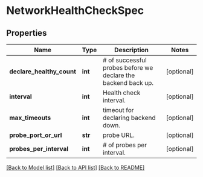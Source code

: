 # NetworkHealthCheckSpec

## Properties
Name | Type | Description | Notes
------------ | ------------- | ------------- | -------------
**declare_healthy_count** | **int** | # of successful probes before we declare the backend back up. | [optional] 
**interval** | **int** | Health check interval. | [optional] 
**max_timeouts** | **int** | timeout for declaring backend down. | [optional] 
**probe_port_or_url** | **str** | probe URL. | [optional] 
**probes_per_interval** | **int** | # of probes per interval. | [optional] 

[[Back to Model list]](../README.md#documentation-for-models) [[Back to API list]](../README.md#documentation-for-api-endpoints) [[Back to README]](../README.md)


